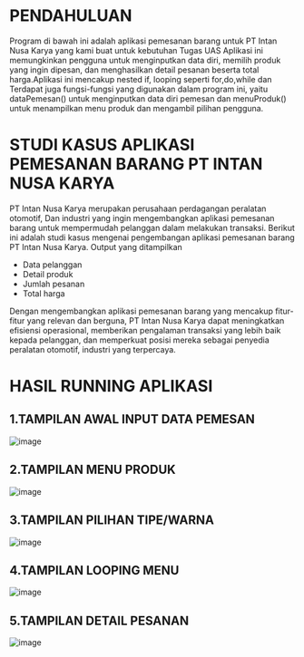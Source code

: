 # PENDAHULUAN

Program di bawah ini adalah aplikasi pemesanan barang untuk PT Intan Nusa Karya yang kami buat untuk kebutuhan Tugas UAS 
Aplikasi ini memungkinkan pengguna untuk menginputkan data diri, memilih produk yang ingin dipesan, 
dan menghasilkan detail pesanan beserta total harga.Aplikasi ini mencakup nested if, looping seperti for,do,while 
dan Terdapat juga fungsi-fungsi yang digunakan dalam program ini, yaitu dataPemesan() 
untuk menginputkan data diri pemesan dan menuProduk() untuk menampilkan menu produk dan mengambil pilihan pengguna.

# STUDI KASUS  APLIKASI PEMESANAN BARANG PT INTAN NUSA KARYA

PT Intan Nusa Karya merupakan perusahaan perdagangan peralatan otomotif, 
Dan industri yang ingin mengembangkan aplikasi pemesanan barang untuk mempermudah pelanggan dalam melakukan transaksi. 
Berikut ini adalah studi kasus mengenai pengembangan aplikasi pemesanan barang PT Intan Nusa Karya.
Output yang ditampilkan
   - Data pelanggan
   - Detail produk
   - Jumlah pesanan
   - Total harga

Dengan mengembangkan aplikasi pemesanan barang yang mencakup fitur-fitur yang relevan dan berguna, 
PT Intan Nusa Karya dapat meningkatkan efisiensi operasional, memberikan pengalaman transaksi yang lebih baik kepada pelanggan, 
dan memperkuat posisi mereka sebagai penyedia peralatan otomotif, industri yang terpercaya.

# HASIL RUNNING APLIKASI

## 1.TAMPILAN AWAL INPUT DATA PEMESAN
 ![image](https://github.com/yogasaputra2896/Project-Cpp-Aplikasi-Pemesanan-PT-Intan-Nusa-Karya/assets/140365312/814a1365-0c07-421a-b726-8e300c1c2290)

## 2.TAMPILAN MENU PRODUK
![image](https://github.com/yogasaputra2896/Project-Cpp-Aplikasi-Pemesanan-PT-Intan-Nusa-Karya/assets/140365312/cbcc8189-e6d4-4bf5-815e-9ea6e2a5a8f7)

## 3.TAMPILAN PILIHAN TIPE/WARNA
 ![image](https://github.com/yogasaputra2896/Project-Cpp-Aplikasi-Pemesanan-PT-Intan-Nusa-Karya/assets/140365312/77c279f4-7f60-40b1-939c-0aaae0c7ccf5)

## 4.TAMPILAN LOOPING MENU
 ![image](https://github.com/yogasaputra2896/Project-Cpp-Aplikasi-Pemesanan-PT-Intan-Nusa-Karya/assets/140365312/0d3d2a1d-cb51-44e5-84ff-fb48a279a556)

## 5.TAMPILAN DETAIL PESANAN
 ![image](https://github.com/yogasaputra2896/Project-Cpp-Aplikasi-Pemesanan-PT-Intan-Nusa-Karya/assets/140365312/2fa5586e-3be4-40a2-946b-edef2e2d3f3c)



